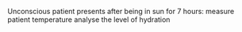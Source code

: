 Unconscious patient presents after being in sun for 7 hours:
measure patient temperature
analyse the level of hydration
